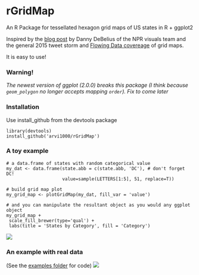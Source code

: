 # rGridMap
An R Package for tessellated hexagon grid maps of US states in R + ggplot2

Inspired by the [blog post](http://blog.apps.npr.org/2015/05/11/hex-tile-maps.html) by Danny DeBelius of the NPR visuals team and the general 2015 tweet storm and [Flowing Data covereage](https://flowingdata.com/2015/05/12/the-great-grid-map-debate-of-2015/) of grid maps.

It is easy to use!

### Warning!

*The newest version of ggplot (2.0.0) breaks this package (I think because `geom_polygon` no longer accepts mapping `order`). Fix to come later*

### Installation

Use install_github from the devtools package

    library(devtools)
    install_github('arvi1000/rGridMap')

### A toy example

    # a data.frame of states with random categorical value
    my_dat <- data.frame(state.abb = c(state.abb, 'DC'), # don't forget DC!
                         value=sample(LETTERS[1:5], 51, replace=T))

    # build grid map plot
    my_grid_map <- plotGridMap(my_dat, fill_var = 'value')

    # and you can manipulate the resultant object as you would any ggplot object
    my_grid_map +
     scale_fill_brewer(type='qual') +
     labs(title = 'States by Category', fill = 'Category')
![](https://raw.github.com/arvi1000/rGridMap/master/example/rGridMap_example.png)

### An example with real data
(See the [examples folder](https://github.com/arvi1000/rGridMap/blob/master/example/senate_debut_example.R) for code)
![](https://raw.github.com/arvi1000/rGridMap/master/example/senate_debut.png)


